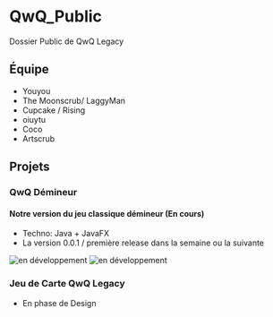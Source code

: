 # QwQ_Public
Dossier Public de QwQ Legacy

## Équipe
- Youyou
- The Moonscrub/ LaggyMan 
- Cupcake / Rising
- oiuytu
- Coco
- Artscrub

## Projets 
### QwQ Démineur
#### Notre version du jeu classique démineur (En cours)
- Techno: Java + JavaFX 
- La version 0.0.1 / première release dans la semaine ou la suivante

![en développement](https://media.discordapp.net/attachments/332224367981232128/953298973534347364/unknown.png?width=605&height=676)
![en développement](https://user-images.githubusercontent.com/55606963/158471976-33b0d6da-f21c-47c2-91b4-297a770b1c72.png)

### Jeu de Carte QwQ Legacy
- En phase de Design
